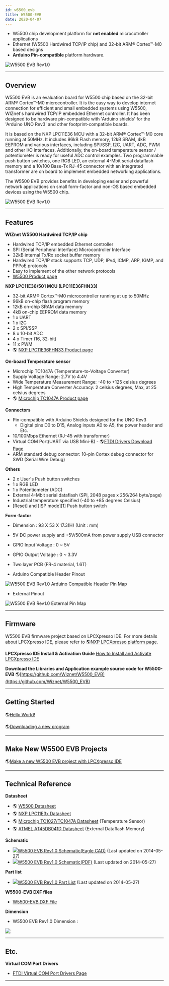 ```yaml
---
id: w5500_evb
title: W5500-EVB
date: 2020-04-07
---
```



  - W5500 chip development platform for **net enabled** microcotroller
    applications
  - Ethernet (W5500 Hardwired TCP/IP chip) and 32-bit ARM® Cortex™-M0
    based designs
  - **Arduino Pin-compatible** platform hardware. 

![W5500 EVB Rev1.0](/img/products/w5500/w5500_evb/w5500-evb_side.png)

-----


## Overview

W5500 EVB is an evaluation board for W5500 chip based on the 32-bit ARM®
Cortex™-M0 microcontroller. It is the easy way to develop internet
connection for efficient and small embedded systems using W5500,
WIZnet's hardwired TCP/IP embedded Ethernet controller. It has been
designed to be hardware pin-compatible with 'Arduino shields' for the
'Arduino UNO Rev3' and other footprint-compatible boards.

It is based on the NXP LPC11E36 MCU with a 32-bit ARM® Cortex™-M0 core
running at 50MHz. It includes 96kB Flash memory, 12kB SRAM, 4kB EEPROM
and various interfaces, including SPI/SSP, I2C, UART, ADC, PWM and other
I/O interfaces. Additionally, the on-board temperature sensor /
potentiometer is ready for useful ADC control examples. Two programmable
push button switches, one RGB LED, an external 4-Mbit serial dataflash
memory and a 10/100 Base-Tx RJ-45 connector with an integrated
transformer are on board to implement embedded networking applications.

The W5500 EVB provides benefits in developing easier and powerful
network applications on small form-factor and non-OS based embedded
devices using the W5500 chip.

![W5500 EVB Rev1.0](/img/products/w5500/w5500_evb/w5500_evb_v1.0_composition.png)

-----


## Features

**WIZnet W5500 Hardwired TCP/IP chip**

  - Hardwired TCP/IP embedded Ethernet controller
  - SPI (Serial Peripheral Interface) Microcontroller Interface
  - 32kB internal Tx/Rx socket buffer memory
  - Hardwired TCP/IP stack supports TCP, UDP, IPv4, ICMP, ARP, IGMP, and
    PPPoE protocols
  - Easy to implement of the other network protocols
  - [W5500 Product page](./../Overview.md)

**NXP LPC11E36/501 MCU (LPC11E36FHN33)**

  - 32-bit ARM® Cortex™-M0 microcontroller running at up to 50MHz
  - 96kB on-chip flash program memory
  - 12kB on-chip SRAM data memory
  - 4kB on-chip EEPROM data memory
  - 1 x UART
  - 1 x I2C
  - 2 x SPI/SSP
  - 8 x 10-bit ADC
  - 4 x Timer (16, 32-bit)
  - 11 x PWM
  - 🌎 [NXP LPC11E36FHN33 Product page](http://www.nxp.com/products/microcontrollers/cortex_m0_m0/lpc1100/LPC11E36FHN33.html)

**On-board Temperature sensor**

  - Microchip TC1047A (Temperature-to-Voltage Converter)
  - Supply Voltage Range: 2.7V to 4.4V
  - Wide Temperature Measurement Range: -40 to +125 celsius degrees
  - High Temperature Converter Accuracy: 2 celsius degrees, Max, at 25
    celsius degrees
  - 🌎 [Microchip TC1047A Product page](http://www.microchip.com/wwwproducts/Devices.aspx?product=TC1047)

**Connectors**

  - Pin-compatible with Arduino Shields designed for the UNO Rev3
      - Digital pins D0 to D15, Analog inputs A0 to A5, the power header
        and Etc.
  - 10/100Mbps Ethernet (RJ-45 with transformer)
  - Virtual COM Port(UART via USB Mini-B) - 🌎[FTDI Drivers Download
    Page](http://www.ftdichip.com/Drivers/VCP.htm)
  - ARM standard debug connector: 10-pin Cortex debug connector for SWD
    (Serial Wire Debug)

**Others**

  - 2 x User's Push button switches
  - 1 x RGB LED
  - 1 x Potentiometer (ADC)
  - External 4-Mbit serial dataflash (SPI, 2048 pages x 256/264
    byte/page)
  - Industrial temperature specified (-40 to +85 degrees Celsius)
  - [Reset] and [ISP mode][1] Push button switch

**Form-factor**

  - Dimension : 93 X 53 X 17.3(H) (Unit : mm)
  - 5V DC power supply and +5V/500mA from power supply USB connector
  - GPIO Input Voltage : 0 \~ 5V
  - GPIO Output Voltage : 0 \~ 3.3V
  - Two layer PCB (FR-4 material, 1.6T)



  - Arduino Compatible Header Pinout

![W5500 EVB Rev1.0 Arduino Compatible Header Pin Map](/img/products/w5500/w5500_evb/w5500_evb_v1.0_arduino_pin_map.png)

  - External Pinout

![W5500 EVB Rev1.0 External Pin Map](/img/products/w5500/w5500_evb/w5500_evb_v1.0_external_pin_map.png)

-----


## Firmware

W5500 EVB firmware project based on LPCXpresso IDE. For more details about LPCXpresso IDE, please refer to 🌎[NXP LPCXpresso platform page](http://www.lpcware.com/lpcxpresso).

**LPCXpresso IDE Install & Activation Guide**
[How to Install and Activate LPCXpresso IDE](how_to_install_and_activate_lpcxpresso)

**Download the Libraries and Application example source code for W5500-EVB**
🌎[https://github.com/Wiznet/W5500_EVB](https://github.com/Wiznet/W5500_EVB)

-----


## Getting Started

 🌎[Hello World\!](Getting_Started.md)

 🌎[Downloading a new program](Getting_Started.md#downloading_a_new_program)

-----


## Make New W5500 EVB Projects

 🌎[Make a new W5500 EVB project with LPCXpresso IDE](Make_New_Projects.md)

-----
## Technical Reference

**Datasheet**

  - 🌎 [W5500 Datasheet](../Datasheet.md)
  - 🌎 <a href="http://www.nxp.com/documents/data_sheet/LPC11E3X.pdf" target="_blank">NXP LPC11E3x Datasheet</a>
  - 🌎 <a href="http://ww1.microchip.com/downloads/en/DeviceDoc/21498D.pdf" target="_blank">Microchip TC1027/TC1047A Datasheet</a>
    (Temperature Sensor)
  - 🌎 <a href="/img/products/w5500/w5500_evb/at45db041d-su.pdf" target="_blank">ATMEL AT45DB041D Datasheet</a> (External Dataflash Memory)

**Schematic**

  - ![](/img/products/w5500/w5500_evb/icons/download.png)<a href="/img/products/w5500/w5500_evb/w5500_evb_v1.0_140527.zip" target="_blank">W5500 EVB Rev1.0 Schematic(Eagle CAD)</a> (Last updated on 2014-05-27)
  - ![](/img/products/w5500/w5500_evb/icons/download.png)<a href="/img/products/w5500/w5500_evb/w5500_evb_v1.0_140527.pdf" target="_blank">W5500 EVB Rev1.0 Schematic(PDF)</a> (Last updated on 2014-05-27)

**Part list**

  - ![](/img/products/w5500/w5500_evb/icons/download.png)<a href="/img/products/w5500/w5500_evb/w5500_evb_pl_140527-1.pdf" target="_blank">W5500 EVB Rev1.0 Part List</a> (Last updated on 2014-05-27)

**W5500-EVB DXF files**

  - <a href="/img/products/w5500/w5500_evb/w5500-evb-dxf.zip" target="_blank">W5500-EVB DXF File</a>

**Dimension**

  - W5500 EVB Rev1.0 Dimension : 

![](/img/products/w5500/w5500_evb/w5500_evb_v1.0_demension.png)

-----


## Etc.

**Virtual COM Port Drivers**

  - [FTDI Virtual COM Port
    Drivers Page](http://www.ftdichip.com/Drivers/VCP.htm)

-----
